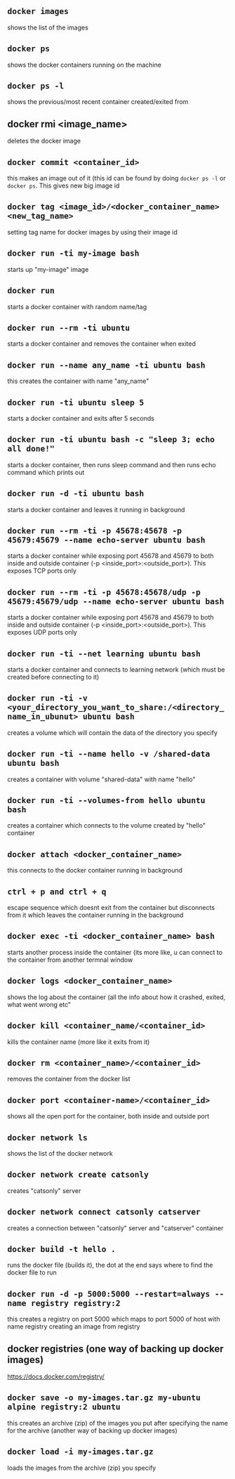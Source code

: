 ## `docker images`

shows the list of the images

## `docker ps`

shows the docker containers running on the machine

## `docker ps -l`

shows the previous/most recent container created/exited from

## docker rmi <image_name>

deletes the docker image

## `docker commit <container_id>`

this makes an image out of it (this id can be found by doing `docker ps -l` or `docker ps`. This gives new big image id

## `docker tag <image_id>/<docker_container_name> <new_tag_name>`

setting tag name for docker images by using their image id

## `docker run -ti my-image bash`

starts up "my-image" image

## `docker run`

starts a docker container with random name/tag

## `docker run --rm -ti ubuntu`

starts a docker container and removes the container when exited

## `docker run --name any_name -ti ubuntu bash`

this creates the container with name "any_name"

## `docker run -ti ubuntu sleep 5`

starts a docker container and exits after 5 seconds

## `docker run -ti ubuntu bash -c "sleep 3; echo all done!"`

starts a docker container, then runs sleep command and then runs echo command which prints out

## `docker run -d -ti ubuntu bash`

starts a docker container and leaves it running in background

## `docker run --rm -ti -p 45678:45678 -p 45679:45679 --name echo-server ubuntu bash`

starts a docker container while exposing port 45678 and 45679 to both inside and outside container (-p <inside_port>:<outside_port>). This exposes TCP ports only

## `docker run --rm -ti -p 45678:45678/udp -p 45679:45679/udp --name echo-server ubuntu bash`

starts a docker container while exposing port 45678 and 45679 to both inside and outside container (-p <inside_port>:<outside_port>). This exposes UDP ports only

## `docker run -ti --net learning ubuntu bash`

starts a docker container and connects to learning network (which must be created before connecting to it)

## `docker run -ti -v <your_directory_you_want_to_share:/<directory_name_in_ubunut> ubuntu bash`

creates a volume which will contain the data of the directory you specify

## `docker run -ti --name hello -v /shared-data ubuntu bash`

creates a container with volume "shared-data" with name "hello"

## `docker run -ti --volumes-from hello ubuntu bash`

creates a container which connects to the volume created by "hello" container

## `docker attach <docker_container_name>`

this connects to the docker container running in background

## `ctrl + p and ctrl + q`

escape sequence which doesnt exit from the container but disconnects from it which leaves the container running in the background

## `docker exec -ti <docker_container_name> bash`

starts another process inside the container (its more like, u can connect to the container from another termnal window

## `docker logs <docker_container_name>`

shows the log about the container (all the info about how it crashed, exited, what went wrong etc"

## `docker kill <container_name/<container_id>`

kills the container name (more like it exits from it)

## `docker rm <container_name>/<container_id>`

removes the container from the docker list

## `docker port <container-name>/<container_id>`

shows all the open port for the container, both inside and outside port

## `docker network ls`

shows the list of the docker network

## `docker network create catsonly`

creates "catsonly" server

## `docker network connect catsonly catserver`

creates a connection between "catsonly" server and "catserver" container

## `docker build -t hello .`

runs the docker file (builds it), the dot at the end says where to find the docker file to run

## `docker run -d -p 5000:5000 --restart=always --name registry registry:2`

this creates a registry on port 5000 which maps to port 5000 of host with name registry creating an image from registry

## docker registries (one way of backing up docker images)

https://docs.docker.com/registry/

## `docker save -o my-images.tar.gz my-ubuntu alpine registry:2 ubuntu`

this creates an archive (zip) of the images you put after specifying the name for the archive (another way of backing up docker images)

## `docker load -i my-images.tar.gz`

loads the images from the archive (zip) you specify
